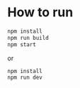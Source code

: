 # How to run

```bash
npm install
npm run build
npm start
```

or

```bash
npm install
npm run dev
```
